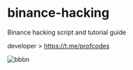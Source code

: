 # binance-hacking

Binance hacking script and tutorial guide

developer > https://t.me/profcodes

![bbbn](https://github.com/user-attachments/assets/49007ced-c03c-43c1-a78e-d66320488e91)
